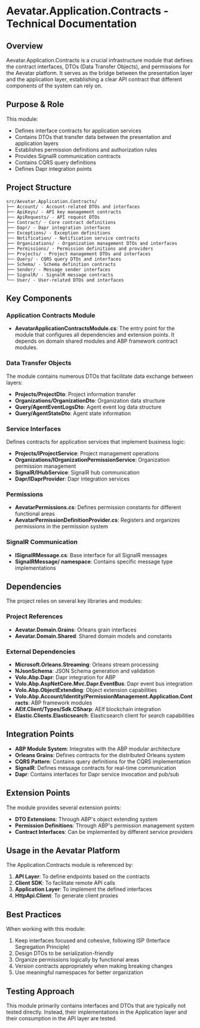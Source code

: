 # Aevatar.Application.Contracts - Technical Documentation

## Overview

Aevatar.Application.Contracts is a crucial infrastructure module that defines the contract interfaces, DTOs (Data Transfer Objects), and permissions for the Aevatar platform. It serves as the bridge between the presentation layer and the application layer, establishing a clear API contract that different components of the system can rely on.

## Purpose & Role

This module:
- Defines interface contracts for application services
- Contains DTOs that transfer data between the presentation and application layers
- Establishes permission definitions and authorization rules
- Provides SignalR communication contracts
- Contains CQRS query definitions
- Defines Dapr integration points

## Project Structure

```
src/Aevatar.Application.Contracts/
├── Account/ - Account-related DTOs and interfaces
├── ApiKeys/ - API key management contracts
├── ApiRequests/ - API request DTOs
├── Contract/ - Core contract definitions
├── Dapr/ - Dapr integration interfaces
├── Exceptions/ - Exception definitions
├── Notification/ - Notification service contracts
├── Organizations/ - Organization management DTOs and interfaces
├── Permissions/ - Permission definitions and providers
├── Projects/ - Project management DTOs and interfaces
├── Query/ - CQRS query DTOs and interfaces
├── Schema/ - Schema definition contracts
├── Sender/ - Message sender interfaces
├── SignalR/ - SignalR message contracts
└── User/ - User-related DTOs and interfaces
```

## Key Components

### Application Contracts Module

- **AevatarApplicationContractsModule.cs**: The entry point for the module that configures all dependencies and extension points. It depends on domain shared modules and ABP framework contract modules.

### Data Transfer Objects

The module contains numerous DTOs that facilitate data exchange between layers:
- **Projects/ProjectDto**: Project information transfer
- **Organizations/OrganizationDto**: Organization data structure
- **Query/AgentEventLogsDto**: Agent event log data structure
- **Query/AgentStateDto**: Agent state information

### Service Interfaces

Defines contracts for application services that implement business logic:
- **Projects/IProjectService**: Project management operations
- **Organizations/IOrganizationPermissionService**: Organization permission management
- **SignalR/IHubService**: SignalR hub communication
- **Dapr/IDaprProvider**: Dapr integration services

### Permissions

- **AevatarPermissions.cs**: Defines permission constants for different functional areas
- **AevatarPermissionDefinitionProvider.cs**: Registers and organizes permissions in the permission system

### SignalR Communication

- **ISignalRMessage.cs**: Base interface for all SignalR messages
- **SignalRMessage/ namespace**: Contains specific message type implementations

## Dependencies

The project relies on several key libraries and modules:

### Project References
- **Aevatar.Domain.Grains**: Orleans grain interfaces
- **Aevatar.Domain.Shared**: Shared domain models and constants

### External Dependencies
- **Microsoft.Orleans.Streaming**: Orleans stream processing
- **NJsonSchema**: JSON Schema generation and validation
- **Volo.Abp.Dapr**: Dapr integration for ABP
- **Volo.Abp.AspNetCore.Mvc.Dapr.EventBus**: Dapr event bus integration
- **Volo.Abp.ObjectExtending**: Object extension capabilities
- **Volo.Abp.Account/Identity/PermissionManagement.Application.Contracts**: ABP framework modules
- **AElf.Client/Types/Sdk.CSharp**: AElf blockchain integration
- **Elastic.Clients.Elasticsearch**: Elasticsearch client for search capabilities

## Integration Points

- **ABP Module System**: Integrates with the ABP modular architecture
- **Orleans Grains**: Defines contracts for the distributed Orleans system
- **CQRS Pattern**: Contains query definitions for the CQRS implementation
- **SignalR**: Defines message contracts for real-time communication
- **Dapr**: Contains interfaces for Dapr service invocation and pub/sub

## Extension Points

The module provides several extension points:
- **DTO Extensions**: Through ABP's object extending system
- **Permission Definitions**: Through ABP's permission management system
- **Contract Interfaces**: Can be implemented by different service providers

## Usage in the Aevatar Platform

The Application.Contracts module is referenced by:
1. **API Layer**: To define endpoints based on the contracts
2. **Client SDK**: To facilitate remote API calls
3. **Application Layer**: To implement the defined interfaces
4. **HttpApi.Client**: To generate client proxies

## Best Practices

When working with this module:
1. Keep interfaces focused and cohesive, following ISP (Interface Segregation Principle)
2. Design DTOs to be serialization-friendly
3. Organize permissions logically by functional areas
4. Version contracts appropriately when making breaking changes
5. Use meaningful namespaces for better organization

## Testing Approach

This module primarily contains interfaces and DTOs that are typically not tested directly. Instead, their implementations in the Application layer and their consumption in the API layer are tested. 